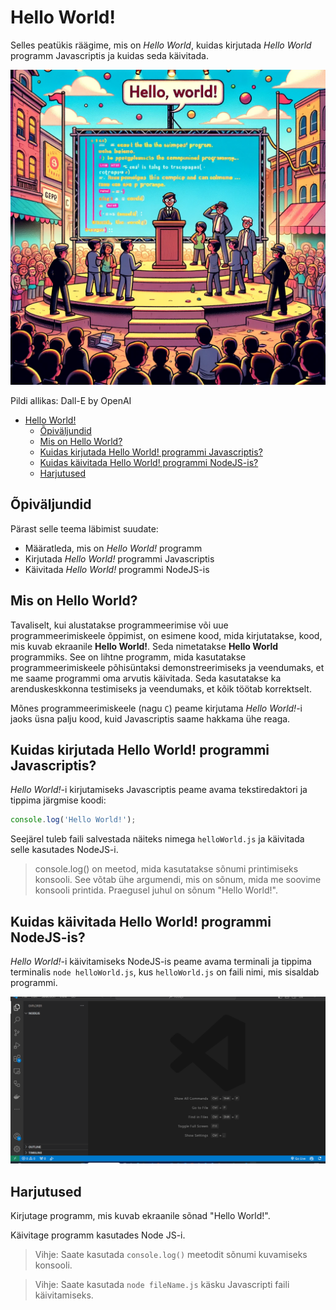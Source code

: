 # Hello World!

Selles peatükis räägime, mis on *Hello World*, kuidas kirjutada *Hello World* programm Javascriptis ja kuidas seda käivitada.

![Hello World!](Hello-World.webp)

Pildi allikas: Dall-E by OpenAI

- [Hello World!](#hello-world)
  - [Õpiväljundid](#õpiväljundid)
  - [Mis on Hello World?](#mis-on-hello-world)
  - [Kuidas kirjutada Hello World! programmi Javascriptis?](#kuidas-kirjutada-hello-world-programmi-javascriptis)
  - [Kuidas käivitada Hello World! programmi NodeJS-is?](#kuidas-käivitada-hello-world-programmi-nodejs-is)
  - [Harjutused](#harjutused)

## Õpiväljundid

Pärast selle teema läbimist suudate:

- Määratleda, mis on *Hello World!* programm
- Kirjutada *Hello World!* programmi Javascriptis
- Käivitada *Hello World!* programmi NodeJS-is

## Mis on Hello World?

Tavaliselt, kui alustatakse programmeerimise või uue programmeerimiskeele õppimist, on esimene kood, mida kirjutatakse, kood, mis kuvab ekraanile **Hello World!**. Seda nimetatakse **Hello World** programmiks. See on lihtne programm, mida kasutatakse programmeerimiskeele põhisüntaksi demonstreerimiseks ja veendumaks, et me saame programmi oma arvutis käivitada. Seda kasutatakse ka arenduskeskkonna testimiseks ja veendumaks, et kõik töötab korrektselt.

Mõnes programmeerimiskeele (nagu `C`) peame kirjutama *Hello World!*-i jaoks üsna palju kood, kuid Javascriptis saame hakkama ühe reaga.

## Kuidas kirjutada Hello World! programmi Javascriptis?

*Hello World!*-i kirjutamiseks Javascriptis peame avama tekstiredaktori ja tippima järgmise koodi:

```javascript
console.log('Hello World!');
```

Seejärel tuleb faili salvestada näiteks nimega `helloWorld.js` ja käivitada selle kasutades NodeJS-i.

> console.log() on meetod, mida kasutatakse sõnumi printimiseks konsooli. See võtab ühe argumendi, mis on sõnum, mida me soovime konsooli printida. Praegusel juhul on sõnum "Hello World!".

## Kuidas käivitada Hello World! programmi NodeJS-is?

*Hello World!*-i käivitamiseks NodeJS-is peame avama terminali ja tippima terminalis `node helloWorld.js`, kus `helloWorld.js` on faili nimi, mis sisaldab programmi.

![Running Hello World! program](RunningHelloWorld.gif)

## Harjutused

Kirjutage programm, mis kuvab ekraanile sõnad "Hello World!".

Käivitage programm kasutades Node JS-i.

> Vihje: Saate kasutada `console.log()` meetodit sõnumi kuvamiseks konsooli.

> Vihje: Saate kasutada `node fileName.js` käsku Javascripti faili käivitamiseks.
